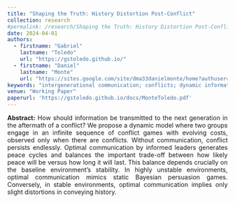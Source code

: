 ```yaml
---
title: "Shaping the Truth: History Distortion Post-Conflict"
collection: research
#permalink: /research/Shaping the Truth: History Distortion Post-Conflict
date: 2024-04-01
authors:
  - firstname: "Gabriel"
    lastname: "Toledo"
    url: "https://gstoledo.github.io/"
  - firstname: "Daniel"
    lastname: "Monte"
    url: "https://sites.google.com/site/dma33danielmonte/home?authuser=0"
keywords: "intergenerational communication; conflicts; dynamic information design"
venue: "Working Paper"
paperurl: 'https://gstoledo.github.io/docs/MonteToledo.pdf'
---
```


<div style="text-align: justify;">
<strong>Abstract:</strong> How should information be transmitted to the next generation in the aftermath of a
conflict? We propose a dynamic model where two groups engage in an infinite sequence
of conflict games with evolving costs, observed only when there are conflicts. Without
communication, conflict persists endlessly. Optimal communication by informed leaders
generates peace cycles and balances the important trade-off between how likely peace will
be versus how long it will last. This balance depends crucially on the baseline environment’s
stability. In highly unstable environments, optimal communication mimics static
Bayesian persuasion games. Conversely, in stable environments, optimal communication
implies only slight distortions in conveying history.
</div>
